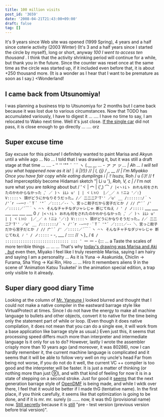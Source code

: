 ```yaml
---
title: 100 million visits
post_id: '3659'
date: '2008-04-21T21:43:00+09:00'
draft: false
tag: []
---
```


It's 9 years since Web site was opened (1999 Spring), 4 years and a half since coterie activity (2003 Winter) (It's 3 and a half years since I started the circle by myself), long or short, anyway _100 I went to access ten thousand_ . I think that the activity shrinking period will continue for a while, but thank you in the future. Since the counter was reset once at the same time as the circle was started up, if it included even before that, it is about +250 thousand more. (It is a wonder as I hear that I want to be premature as soon as I say.) <Wonderland!

## I came back from Utsunomiya!

I was planning a business trip to Utsunomiya for 2 months but I came back because it was lost due to various circumstances. Now that TODO has accumulated variously, I have to digest it ... .... I have no time to say, I am relocated to Wako next time. Well it's just close. [If the single car](/tag/yb-1) did not pass, it is close enough to go directly ... .... orz

## Super excuse time

Say excuse for this picture! I definitely wanted to paint Marisa and Akyun until a while ago ... No ... I told that I was drawing it, but it was still a draft stage at that time ... .... - '' '' '"" ¨ ¨¨ ヽ (.__ _,,, ... \- ァ ァ ッ ... | Ah ... I will tell you what happened now as it is! │ ii |}!}} // | l, {j} / ,, __ // | I'm Miyakko Once you have fair copy while eating dumplings i | :! Isuzu,_ Roh / u _{:}!_ // f had imperceptibly become Hidamari sketch "| Li u '}, _Roh, V, c | /_ I'm not sure what you are _talking_ about but / 'ヾ | 宀 | {',) ⌒ `/ |<ヽﾄiゝ おれも何をされたのかわからなかった ,ﾞ ／ )ヽ iLﾚ u' | | ヾｌﾄﾊ〉 |／_／ ﾊ !ニ⊇ '／:} V:::::ヽ 頭がどうにかなりそうだった… /／ 二二二7'T'' ／u' __ /:::::::/｀ヽ /'´r -―一ｧ‐ﾞＴ´ '"´ ／::::／-‐ ＼ 宮っこ餃子だから宮子だとか / // 广¨´ /' ／:::::／´￣｀ヽ ⌒ヽ そんなチャチなダジャレじゃ 断じてねえ ﾉ ' / ノ:::::` ___ ___ ___ ___ ___ ___ 0 `/ |<ヽﾄiゝ おれも何をされたのかわからなかった ,ﾞ ／ )ヽ iLﾚ u' | | ヾｌﾄﾊ〉 |／_／ ﾊ !ニ⊇ '／:} V:::::ヽ 頭がどうにかなりそうだった… /／ 二二二7'T'' ／u' __ /:::::::/｀ヽ /'´r -―一ｧ‐ﾞＴ´ '"´ ／::::／-‐ ＼ 宮っこ餃子だから宮子だとか / // 广¨´ /' ／:::::／´￣｀ヽ ⌒ヽ そんなチャチなダジャレじゃ 断じてねえ ﾉ ' / ノ:::::` \- -, ___ / ::::: // ヽ}_ / `Œ / ::::::::::::::::::::::::::::: ::: ¯ `ー ー \- {::: ... a Taste the scales of more terrible things ... ... ... That's why [today's drawing was Marisa and Aki _, but_](/3660) even then, Miyako I feel like I truly resemble Marisa, saying I am hairy and saying I am a personality ... As it is Yuna → Asakunida, Chiclin → Furama, Sha Ying → Kai Rin, Hiro ... ... Hiro It remembers aliens 9 in the scene of 'Animation Katsu Tsuketei' in the animation special edition, a trap only visible to it already.

## Super diary good diary Time

Looking at the column of [Mr. Yaneune I](http://d.hatena.ne.jp/yaneurao/) looked blurred and thought that I could not make a native compiler in the eastward barrage style like VirtualProtect at times. Since I do not have the energy to make all machine language to bullets and other objects, convert it to native for the time being only the statement part of while or loop. (Even though it does native compilation, it does not mean that you can do a single exe, it will work from a base application like barrage style as usual.) Even just this, it seems that processing speed differs much more than interpreter and intermediate language Is it only for us to do? However, lastly I wrote the assembler crisply more than 10 years ago (and moreover, it was 80286), now I can hardly remember it, the current machine language is complicated and it seems that it will be able to follow very well on my uncle's head Far from being not worse, if you do not do it well, the current VC ++ compiler is too good and the interpreter will be faster. It is just a matter of thinking (or nothing more than just ⑨), and with that kind of feeling for now it is in a state of stepping on a second stroke. Just for good it [seems](http://dmf.shrinemaiden.org/OpenDMF) that the next generation barrage style of [OpenDMF](http://dmf.shrinemaiden.org/OpenDMF) is being made, and while I wktk over there, I feel that it would be better if I made thG (tentative name). In the first place, if you think carefully, it seems like that optimization is going to be done, and if it is mr. mr. surely (o ...... now, it was thG (provisional name) now. [Still secretly](http://thg.danmaq.com/) because it is [still](http://thg.danmaq.com/) "pre - test version (previous version before trial version)".